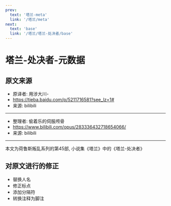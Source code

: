 ```yaml
---
prev:
  text: '塔兰-meta'
  link: '/塔兰/meta'
next:
  text: 'base'
  link: '/塔兰/塔兰-处决者/base'
---
```


# 塔兰-处决者-元数据

## 原文来源

+ 原译者: 用涉大川-
+ <https://tieba.baidu.com/p/5211716581?see_lz=1#>
+ 来源: bilibili

--------

+ 整理者: 偷着乐的伺服颅骨
+ <https://www.bilibili.com/opus/283336432718654066/>
+ 来源: bilibili

--------

本文为荷鲁斯叛乱系列的第45部, 小说集《塔兰》中的《塔兰-处决者》

## 对原文进行的修正

+ 替换人名
+ 修正标点
+ 添加分隔符
+ 转换注释为脚注
